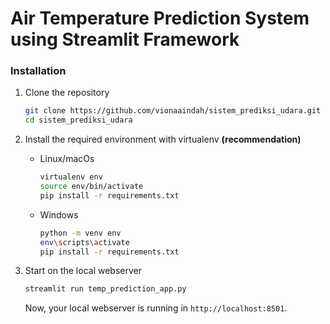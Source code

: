 # Air Temperature Prediction System using Streamlit Framework

### Installation

1. Clone the repository
   ```sh
   git clone https://github.com/vionaaindah/sistem_prediksi_udara.git
   cd sistem_prediksi_udara
   ```
2. Install the required environment with virtualenv **(recommendation)**

   - Linux/macOs
     ```sh
     virtualenv env
     source env/bin/activate
     pip install -r requirements.txt
     ```
   - Windows
     ```sh
     python -m venv env
     env\scripts\activate
     pip install -r requirements.txt
     ```

3. Start on the local webserver

   ```sh
   streamlit run temp_prediction_app.py
   ```

   Now, your local webserver is running in `http://localhost:8501`.
